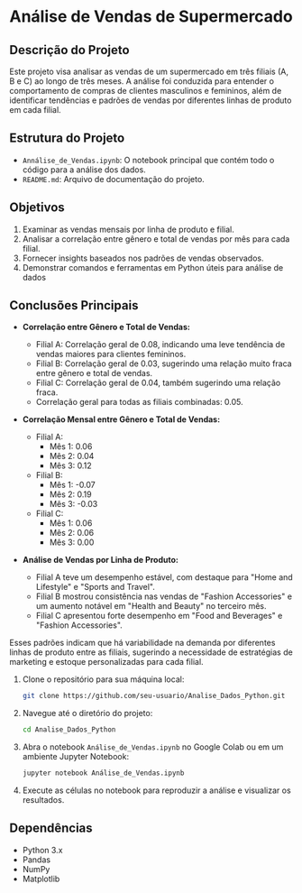 # Análise de Vendas de Supermercado

## Descrição do Projeto

Este projeto visa analisar as vendas de um supermercado em três filiais (A, B e C) ao longo de três meses. A análise foi conduzida para entender o comportamento de compras de clientes masculinos e femininos, além de identificar tendências e padrões de vendas por diferentes linhas de produto em cada filial.

## Estrutura do Projeto

- `Annálise_de_Vendas.ipynb`: O notebook principal que contém todo o código para a análise dos dados.
- `README.md`: Arquivo de documentação do projeto.

## Objetivos

1. Examinar as vendas mensais por linha de produto e filial.
2. Analisar a correlação entre gênero e total de vendas por mês para cada filial.
3. Fornecer insights baseados nos padrões de vendas observados.
4. Demonstrar comandos e ferramentas em Python úteis para análise de dados

## Conclusões Principais

- **Correlação entre Gênero e Total de Vendas:**
  - Filial A: Correlação geral de 0.08, indicando uma leve tendência de vendas maiores para clientes femininos.
  - Filial B: Correlação geral de 0.03, sugerindo uma relação muito fraca entre gênero e total de vendas.
  - Filial C: Correlação geral de 0.04, também sugerindo uma relação fraca.
  - Correlação geral para todas as filiais combinadas: 0.05.

- **Correlação Mensal entre Gênero e Total de Vendas:**
  - Filial A:
    - Mês 1: 0.06
    - Mês 2: 0.04
    - Mês 3: 0.12
  - Filial B:
    - Mês 1: -0.07
    - Mês 2: 0.19
    - Mês 3: -0.03
  - Filial C:
    - Mês 1: 0.06
    - Mês 2: 0.06
    - Mês 3: 0.00

- **Análise de Vendas por Linha de Produto:**
  - Filial A teve um desempenho estável, com destaque para "Home and Lifestyle" e "Sports and Travel".
  - Filial B mostrou consistência nas vendas de "Fashion Accessories" e um aumento notável em "Health and Beauty" no terceiro mês.
  - Filial C apresentou forte desempenho em "Food and Beverages" e "Fashion Accessories".

Esses padrões indicam que há variabilidade na demanda por diferentes linhas de produto entre as filiais, sugerindo a necessidade de estratégias de marketing e estoque personalizadas para cada filial.

1. Clone o repositório para sua máquina local:
    ```sh
    git clone https://github.com/seu-usuario/Analise_Dados_Python.git
    ```
2. Navegue até o diretório do projeto:
    ```sh
    cd Analise_Dados_Python
    ```
3. Abra o notebook `Análise_de_Vendas.ipynb` no Google Colab ou em um ambiente Jupyter Notebook:
    ```sh
    jupyter notebook Análise_de_Vendas.ipynb
    ```
4. Execute as células no notebook para reproduzir a análise e visualizar os resultados.

## Dependências

- Python 3.x
- Pandas
- NumPy
- Matplotlib

